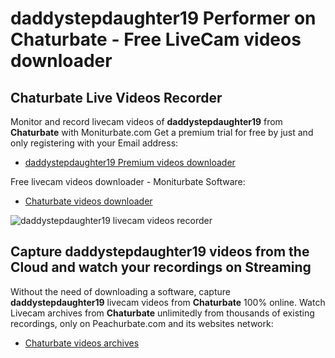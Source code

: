 # daddystepdaughter19 Performer on Chaturbate - Free LiveCam videos downloader

## Chaturbate Live Videos Recorder

Monitor and record livecam videos of **daddystepdaughter19** from **Chaturbate** with Moniturbate.com
Get a premium trial for free by just and only registering with your Email address:
* [daddystepdaughter19 Premium videos downloader](https://moniturbate.com/request-demo-licence-key.html)

Free livecam videos downloader - Moniturbate Software:
* [Chaturbate videos downloader](https://moniturbate.com/moniturbate-download-software.html)

![daddystepdaughter19 livecam videos recorder](https://peachurnet.com/templates/moniturbate-software.png)


## Capture daddystepdaughter19 videos from the Cloud and watch your recordings on Streaming

Without the need of downloading a software, capture **daddystepdaughter19** livecam videos from **Chaturbate** 100% online.
Watch Livecam archives from **Chaturbate** unlimitedly from thousands of existing recordings, only on Peachurbate.com and its websites network:
* [Chaturbate videos archives](https://peachurnet.com/)